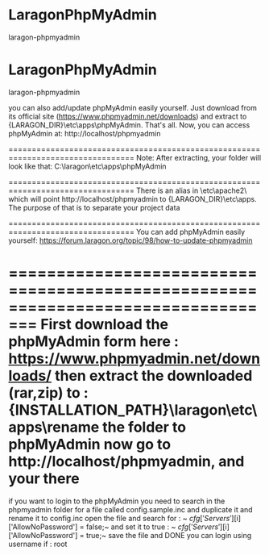 # LaragonPhpMyAdmin
laragon-phpmyadmin
# LaragonPhpMyAdmin
laragon-phpmyadmin

you can also add/update phpMyAdmin easily yourself. Just download from its official site (https://www.phpmyadmin.net/downloads) and extract to {LARAGON_DIR}\etc\apps\phpMyAdmin. That's all.
Now, you can access phpMyAdmin at: http://localhost/phpmyadmin

=================================================================================
Note: After extracting, your folder will look like that:
C:\laragon\etc\apps\phpMyAdmin

=================================================================================
There is an alias in \etc\apache2\ which will point http://localhost/phpmyadmin to
{LARAGON_DIR}\etc\apps. The purpose of that is to separate your project data

=================================================================================
You can add phpMyAdmin easily yourself:
https://forum.laragon.org/topic/98/how-to-update-phpmyadmin

=================================================================================
First download the phpMyAdmin form here : https://www.phpmyadmin.net/downloads/
then extract the downloaded (rar,zip) to : {INSTALLATION_PATH}\laragon\etc\apps\rename the folder to phpMyAdmin
now go to http://localhost/phpmyadmin, and your there
=================================================================================
if you want to login to the phpMyAdmin you need to search in the phpmyadmin folder for a file called config.sample.inc and
duplicate it and rename it to config.inc open the file and search for : ~
$cfg['Servers'][$i]['AllowNoPassword'] = false;~
and set it to true : ~ $cfg['Servers'][$i]['AllowNoPassword'] = true;~
save the file and DONE you can login using username if : root
